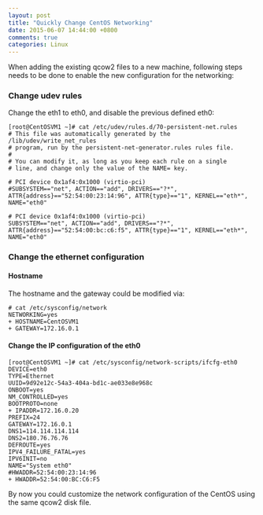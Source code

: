 ```yaml
---
layout: post
title: "Quickly Change CentOS Networking"
date: 2015-06-07 14:44:00 +0800
comments: true
categories: Linux
---
```

When adding the existing qcow2 files to a new machine, following steps needs to be done to enable the new configuration for the networking:    
### Change udev rules
Change the eth1 to eth0, and disable the previous defined eth0:     

```
[root@CentOSVM1 ~]# cat /etc/udev/rules.d/70-persistent-net.rules
# This file was automatically generated by the /lib/udev/write_net_rules
# program, run by the persistent-net-generator.rules rules file.
#
# You can modify it, as long as you keep each rule on a single
# line, and change only the value of the NAME= key.

# PCI device 0x1af4:0x1000 (virtio-pci)
#SUBSYSTEM=="net", ACTION=="add", DRIVERS=="?*", ATTR{address}=="52:54:00:23:14:96", ATTR{type}=="1", KERNEL=="eth*", NAME="eth0"

# PCI device 0x1af4:0x1000 (virtio-pci)
SUBSYSTEM=="net", ACTION=="add", DRIVERS=="?*", ATTR{address}=="52:54:00:bc:c6:f5", ATTR{type}=="1", KERNEL=="eth*", NAME="eth0"

```


### Change the ethernet configuration

#### Hostname
The hostname and the gateway could be modified via:    

```
# cat /etc/sysconfig/network
NETWORKING=yes
+ HOSTNAME=CentOSVM1
+ GATEWAY=172.16.0.1
```

#### Change the IP configuration of the eth0

```
[root@CentOSVM1 ~]# cat /etc/sysconfig/network-scripts/ifcfg-eth0
DEVICE=eth0
TYPE=Ethernet
UUID=9d92e12c-54a3-404a-bd1c-ae033e8e968c
ONBOOT=yes
NM_CONTROLLED=yes
BOOTPROTO=none
+ IPADDR=172.16.0.20
PREFIX=24
GATEWAY=172.16.0.1
DNS1=114.114.114.114
DNS2=180.76.76.76
DEFROUTE=yes
IPV4_FAILURE_FATAL=yes
IPV6INIT=no
NAME="System eth0"
#HWADDR=52:54:00:23:14:96
+ HWADDR=52:54:00:BC:C6:F5

```

By now you could customize the network configuration of the CentOS using the same qcow2 disk file.   
